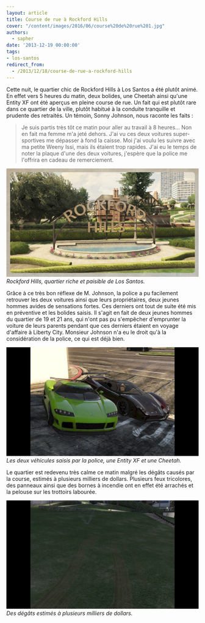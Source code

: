 ```yaml
---
layout: article
title: Course de rue à Rockford Hills
cover: "/content/images/2016/06/course%20de%20rue%201.jpg"
authors:
  - sapher
date: '2013-12-19 00:00:00'
tags:
- los-santos
redirect_from:
  - /2013/12/18/course-de-rue-a-rockford-hills
---
```


Cette nuit, le quartier chic de Rockford Hills à Los Santos a été plutôt animé. En effet vers 5 heures du matin, deux bolides, une Cheetah ainsi qu'une Entity XF ont été aperçus en pleine course de rue. Un fait qui est plutôt rare dans ce quartier de la ville, plutôt habitué à la conduite tranquille et prudente des retraités. Un témoin, Sonny Johnson, nous raconte les faits :

> Je suis partis très tôt ce matin pour aller au travail à 8 heures... Non en fait ma femme m'a jeté dehors. J'ai vu ces deux voitures super-sportives me dépasser à fond la caisse. Moi j'ai voulu les suivre avec ma petite Weeny Issi, mais ils étaient trop rapides. J'ai eu le temps de noter la plaque d'une des deux voitures, j'espère que la police me l'offrira en cadeau de remerciement.

![Rockford Hills, quartier riche et paisible de Los Santos.](/content/images/2016/06/Neighborhood-rockford-hills.jpg)
_Rockford Hills, quartier riche et paisible de Los Santos._

Grâce à ce très bon réflexe de M. Johnson, la police a pu facilement retrouver les deux voitures ainsi que leurs propriétaires, deux jeunes hommes avides de sensations fortes. Ces derniers ont tout de suite été mis en préventive et les bolides saisis. Il s'agit en fait de deux jeunes hommes du quartier de 19 et 21 ans, qui n'ont pas pu s'empêcher d'emprunter la voiture de leurs parents pendant que ces derniers étaient en voyage d'affaire à Liberty City. Monsieur Johnson n'a eu le droit qu'à la considération de la police, ce qui est déjà bien.

![Les deux véhicules saisis par la police, une Entity XF et une Cheetah.](/content/images/2016/06/course%20de%20rue%201_0.jpg)
_Les deux véhicules saisis par la police, une Entity XF et une Cheetah._

Le quartier est redevenu très calme ce matin malgré les dégâts causés par la course, estimés à plusieurs milliers de dollars. Plusieurs feux tricolores, des panneaux ainsi que des bornes à incendie ont en effet été arrachés et la pelouse sur les trottoirs labourée.

![Des dégâts estimés à plusieurs milliers de dollars.](/content/images/2016/06/Course%20de%20rue%202.jpg)
_Des dégâts estimés à plusieurs milliers de dollars._